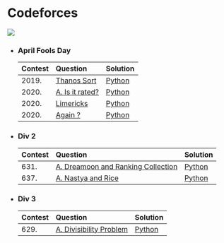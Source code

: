 # Codeforces
![](../images/codeforces.png)

- ### **April Fools Day**
    | Contest | Question | Solution |
    | :--- | :--- | :--- |
    | 2019. | [Thanos Sort](https://codeforces.com/contest/1145/problem/A) | [Python](https://github.com/ramanaditya/data-structure-and-algorithms/blob/main/codeforces/april-fools-day/thanos_sort.py) |
    | 2020. | [A. Is it rated?](https://codeforces.com/contest/1331/problem/A) | [Python](https://github.com/ramanaditya/data-structure-and-algorithms/blob/main/codeforces/april-fools-day/is_it_rated.py) |
    | 2020. | [Limericks](https://codeforces.com/contest/1331/problem/B) | [Python](https://github.com/ramanaditya/data-structure-and-algorithms/blob/main/codeforces/april-fools-day/limericks.py) |
    | 2020. | [Again ?](https://codeforces.com/contest/1331/problem/D) | [Python](https://github.com/ramanaditya/data-structure-and-algorithms/blob/main/codeforces/april-fools-day/again.py) |

- ### **Div 2**

    | Contest | Question | Solution |
    | :--- | :--- | :--- |
    | 631. | [A. Dreamoon and Ranking Collection](https://codeforces.com/contest/1330/problem/A) | [Python](https://github.com/ramanaditya/data-structure-and-algorithms/blob/main/codeforces/div-2/dreamoon_and_ranking_collection.py) |
    | 637. | [A. Nastya and Rice](https://codeforces.com/contest/1341/problem/A) | [Python](https://github.com/ramanaditya/data-structure-and-algorithms/blob/main/codeforces/div-2/nastya-and-rice.py) |

- ### **Div 3**

    | Contest | Question | Solution |
    | :--- | :--- | :--- |
    | 629. | [A. Divisibility Problem](https://codeforces.com/contest/1328/problem/A) | [Python](https://github.com/ramanaditya/data-structure-and-algorithms/blob/main/codeforces/div-3/divisibility-problem.py) |
